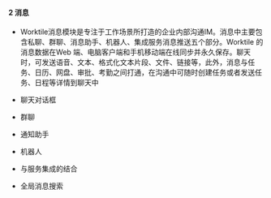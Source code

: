 #### 2 消息
* Worktile消息模块是专注于工作场景所打造的企业内部沟通IM。消息中主要包含私聊、群聊、消息助手、机器人、集成服务消息推送五个部分。Worktile 的消息数据在Web 端、电脑客户端和手机移动端在线同步并永久保存。聊天时，可发送语音、文本、格式化文本片段、文件、链接等，此外，消息与任务、日历、网盘、审批、考勤之间打通，在沟通中可随时创建任务或者发送任务、日程等详情到聊天中


* 聊天对话框
* 群聊
* 通知助手
* 机器人
* 与服务集成的结合
* 全局消息搜索
